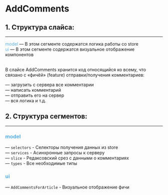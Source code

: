 # AddComments

## 1. Структура слайса:
***

<span style="color:#59afe1">model</span> &mdash; В этом сегменте содержатся логика работы со store <br/>
<span style="color:#59afe1">ui</span> &mdash; В этом сегменте содержатся визуальное отображение компонентов
<br/>
<br/>


В слайсе AddComments хранится код относящийся ко всему, что связано с «фичёй» (feature) отправки/получения комментариев:

&mdash; загрузить с сервера все комментарии <br>
&mdash; написать комментарий <br>
&mdash; отправить его на сервер <br>
&mdash; вся логика и т.д. <br>

## 2. Структура сегментов:
***

### <span style="color:#59afe1">model</span><br>
&mdash; `selectors` - Селекторы получения данных из store <br>
&mdash; `services` - Асинхронные запросы к серверу <br>
&mdash; `slice` - Редаксовский срез с данными о комментариях <br>
&mdash; `types` - Все необходимые типы <br>

### <span style="color:#59afe1">ui</span><br>
&mdash; `AddCommentsForArticle` - Визуальное отображение фичи <br>
